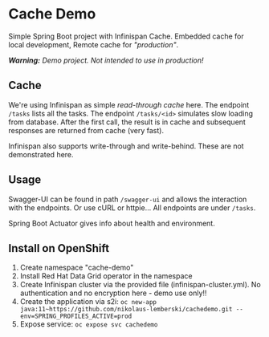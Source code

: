 # Cache Demo

Simple Spring Boot project with Infinispan Cache. Embedded cache for local development, Remote cache for _"production"_.

_**Warning:** Demo project. Not intended to use in production!_

## Cache

We're using Infinispan as simple _read-through cache_ here. The endpoint `/tasks` lists all the tasks. The endpoint `/tasks/<id>` simulates slow loading from database. After the first call, the result is in cache and subsequent responses are returned from cache (very fast).

Infinispan also supports write-through and write-behind. These are not demonstrated here.

## Usage

Swagger-UI can be found in path `/swagger-ui` and allows the interaction with the endpoints. Or use cURL or httpie... All endpoints are under `/tasks`.

Spring Boot Actuator gives info about health and environment.

## Install on OpenShift

1. Create namespace "cache-demo"
2. Install Red Hat Data Grid operator in the namespace
3. Create Infinispan cluster via the provided file (infinispan-cluster.yml). No authentication and no encryption here - demo use only!!
4. Create the application via s2i: `oc new-app java:11~https://github.com/nikolaus-lemberski/cachedemo.git --env=SPRING_PROFILES_ACTIVE=prod`
5. Expose service: `oc expose svc cachedemo`
